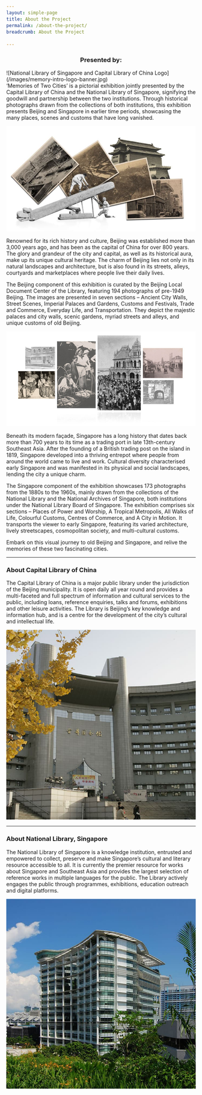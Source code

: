 ```yaml
---
layout: simple-page
title: About the Project
permalink: /about-the-project/
breadcrumb: About the Project

---
```

<div class="push-to-top"><center><h3>Presented by:</h3></center></div>
![National Library of Singapore and Capital Library of China Logo](/images/memory-intro-logo-banner.jpg)
<div class="padding--bottom"></div>
‘Memories of Two Cities’ is a pictorial exhibition jointly presented by the Capital Library of China and the National Library of Singapore, signifying the goodwill and partnership between the two institutions. Through historical photographs drawn from the collections of both institutions, this exhibition presents Beijing and Singapore in earlier time periods, showcasing the many places, scenes and customs that have long vanished.

![Memories of Two Cities Beijing Banner](/images/memory-intro-beijing-banner.jpg)

Renowned for its rich history and culture, Beijing was established more than 3,000 years ago, and has been as the capital of China for over 800 years. The glory and grandeur of the city and capital, as well as its historical aura, make up its unique cultural heritage. The charm of Beijing lies not only in its natural landscapes and architecture, but is also found in its streets, alleys, courtyards and marketplaces where people live their daily lives.

The Beijing component of this exhibition is curated by the Beijing Local Document Center of the Library, featuring 194 photographs of pre-1949 Beijing. The images are presented in seven sections – Ancient City Walls, Street Scenes, Imperial Palaces and Gardens, Customs and Festivals, Trade and Commerce, Everyday Life, and Transportation. They depict the majestic palaces and city walls, scenic gardens, myriad streets and alleys, and unique customs of old Beijing.

![Memories of Two Cities Singapore Banner](/images/memory-intro-sg-banner-2.jpg)

Beneath its modern façade, Singapore has a long history that dates back more than 700 years to its time as a trading port in late 13th-century Southeast Asia. After the founding of a British trading post on the island in 1819, Singapore developed into a thriving entrepot where people from around the world came to live and work. Cultural diversity characterised early Singapore and was manifested in its physical and social landscapes, lending the city a unique charm.

The Singapore component of the exhibition showcases 173 photographs from the 1880s to the 1960s, mainly drawn from the collections of the National Library and the National Archives of Singapore, both institutions under the National Library Board of Singapore. The exhibition comprises six sections – Places of Power and Worship, A Tropical Metropolis, All Walks of Life, Colourful Customs, Centres of Commerce, and A City in Motion. It transports the viewer to early Singapore, featuring its varied architecture, lively streetscapes, cosmopolitan society, and multi-cultural customs.   

Embark on this visual journey to old Beijing and Singapore, and relive the memories of these two fascinating cities.
<hr>

<h3 class="padding--bottom"><strong>About Capital Library of China</strong></h3>
<div class="row">
  <div class="col is-half">
    <p>The Capital Library of China is a major public library under the jurisdiction of the Beijing municipality. It is open daily all year round and provides a multi-faceted and full spectrum of information and cultural services to the public, including loans, reference enquiries, talks and forums, exhibitions and other leisure activities. The Library is Beijing’s key knowledge and information hub, and is a centre for the development of the city’s cultural and intellectual life.</p>
  </div>  
  <div class="col is-half">
    <img src="/images/capital-library-of-china-building.jpg" alt="Capital Library of China Building">
  </div>
</div>

<hr>

<h3 class="padding--bottom"><strong>About National Library, Singapore</strong></h3>
<div class="row reverse-col-on-desktop">
  <div class="col is-half">
    <p>The National Library of Singapore is a knowledge institution, entrusted and empowered to collect, preserve and make Singapore’s cultural and literary resource accessible to all. It is currently the premier resource for works about Singapore and Southeast Asia and provides the largest selection of reference works in multiple languages for the public. The Library actively engages the public through programmes, exhibitions, education outreach and digital platforms.</p>
  </div>  
  <div class="col is-half">
    <img src="/images/national-library-of-sg-building.jpg" alt="National Library, Singapore Building">
  </div>
</div>

